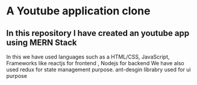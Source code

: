 # A Youtube application clone

## In this repository I have created an youtube app using MERN Stack

In this we have used languages such as a HTML/CSS, JavaScript,
Frameworks like reactjs for frontend , Nodejs for backend
We have also used redux for state management purpose.
ant-desgin librabry used for ui purpose

